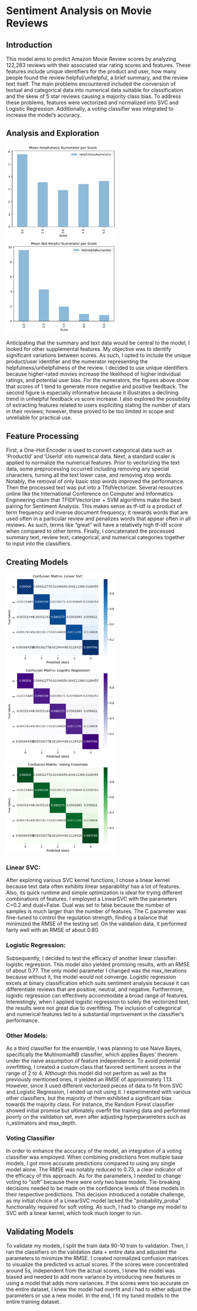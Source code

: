 # Sentiment Analysis on Movie Reviews
## Introduction
This model aims to predict Amazon Movie Review scores by analyzing 122,283 reviews with their associated star rating scores and features. These features include unique identifiers for the product and user, how many people found the review helpful/unhelpful, a brief summary, and the review text itself. The main problems encountered included the conversion of textual and categorical data into numerical data suitable for classification and the skew of 5 star reviews causing a majority class bias. To address these problems, features were vectorized and normalized into SVC and Logistic Regression. Additionally, a voting classifier was integrated to increase the model’s accuracy.
## Analysis and Exploration
<p float="left">
  <img src="https://github.com/gomeze2024/Sentiment-Analysis-On-Movie-Reviews/blob/main/images/helpfulness_numerator.png?raw=true" width="300" />
  <img src="https://github.com/gomeze2024/Sentiment-Analysis-On-Movie-Reviews/blob/main/images/not_helpful_numerator.png?raw=true" width="300" /> 
</p>
Anticipating that the summary and text data would be central to the model, I looked for other supplemental features. My objective was to identify significant variations between scores. As such, I opted to include the unique product/user identifier and the numerator representing the helpfulness/unhelpfulness of the review. I decided to use unique identifiers because higher-rated movies increase the likelihood of higher individual ratings, and potential user bias. For the numerators, the figures above show that scores of 1 tend to generate more negative and positive feedback. The second figure is especially informative because it illustrates a declining trend in unhelpful feedback vs score increase. I also explored the possibility of extracting features related to users expliciting stating the number of stars in their reviews; however, these proved to be too limited in scope and unreliable for practical use.

## Feature Processing
First, a One-Hot Encoder is used to convert categorical data such as ‘ProductId’ and ‘UserId’ into numerical data. Next, a standard scaler is applied to normalize the numerical features. Prior to vectorizing the text data, some preprocessing occurred including removing any special characters, turning all the text lower case, and removing stop words. Notably, the removal of only basic stop words improved the performance. Then the processed text was put into a TfidVectorizer. Several resources online like the International Conference on Computer and Informatics Engineering claim that TFIDFVectorizer + SVM algorithms make the best pairing for Sentiment Analysis. This makes sense as tf-idf is a product of term frequency and inverse document frequency; it rewards words that are used often in a particular review and penalizes words that appear often in all reviews. As such, terms like “great” will have a relatively high tf-idf score when compared to other terms. Finally, I concatenated the processed summary text, review text, categorical, and numerical categories together to input into the classifiers.

## Creating Models
<p float="left">
  <img src="https://github.com/gomeze2024/Sentiment-Analysis-On-Movie-Reviews/blob/main/images/lin_svc.png?raw=true" width="300" />
  <img src="https://github.com/gomeze2024/Sentiment-Analysis-On-Movie-Reviews/blob/main/images/log_reg.png?raw=true" width="300" /> 
  <img src="https://github.com/gomeze2024/Sentiment-Analysis-On-Movie-Reviews/blob/main/images/vot_ens.png?raw=true" width="300" /> 
</p>

### Linear SVC:
After exploring various SVC kernel functions, I chose a linear kernel because text data often exhibits linear separability/ has a lot of features. Also, its quick runtime and simple optimization is ideal for trying different combinations of features. I employed a LinearSVC with the parameters C=0.2 and dual=False. Dual was set to false because the number of samples is much larger than the number of features. The C parameter was fine-tuned to control the regulation strength, finding a balance that minimized the RMSE of the testing set. On the validation data, it performed fairly well with an RMSE of about 0.80.
### Logistic Regression:
Subsequently, I decided to test the efficacy of another linear classifier: logistic regression. This model also yielded promising results, with an RMSE of about 0.77. The only model parameter I changed was the max_iterations because without it, the model would not converge. Logistic regression excels at binary classification which suits sentiment analysis because it can differentiate reviews that are positive, neutral, and negative. Furthermore, logistic regression can effectively accommodate a broad range of features. Interestingly, when I applied logistic regression to solely the vectorized text, the results were not great due to overfitting. The inclusion of categorical and numerical features led to a substantial improvement in the classifier’s performance.
### Other Models:
As a third classifier for the ensemble, I was planning to use Naive Bayes, specifically the MultinomialNB classifier, which applies Bayes' theorem under the naive assumption of feature independence. To avoid potential overfitting, I created a custom class that favored sentiment scores in the range of 2 to 4. Although this model did not perform as well as the previously mentioned ones, it yielded an RMSE of approximately 1.13. However, since it used different vectorized pieces of data to fit from SVC and Logistic Regression, I ended up not using it.
I experimented with various other classifiers, but the majority of them exhibited a significant bias towards the majority class. For instance, the Random Forest classifier showed initial promise but ultimately overfit the training data and performed poorly on the validation set, even after adjusting hyperparameters such as n_estimators and max_depth.
### Voting Classifier
In order to enhance the accuracy of the model, an integration of a voting classifier was employed. When combining predictions from multiple base models, I got more accurate predictions compared to using any single model alone. The RMSE was notably reduced to 0.73, a clear indicator of the efficacy of this approach. As for the parameters, I needed to change voting to “soft” because there were only two base models. Tie-breaking decisions needed to be made on the confidence levels of these models in their respective predictions. This decision introduced a notable challenge, as my initial choice of a LinearSVC model lacked the "probability_proba" functionality required for soft voting. As such, I had to change my model to SVC with a linear kernel, which took much longer to run.
## Validating Models
To validate my models, I split the train data 90-10 train to validation. Then, I ran the classifiers on the validation data + entire data and adjusted the parameters to minimize the RMSE. I created normalized confusion matrices to visualize the predicted vs actual scores. If the scores were concentrated around 5s, independent from the actual scores, I knew the model was biased and needed to add more variance by introducing new features or using a model that adds more variances. If the scores were too accurate on the entire dataset, I knew the model had overfit and I had to either adjust the parameters or use a new model. In the end, I fit my tuned models to the entire training dataset.


